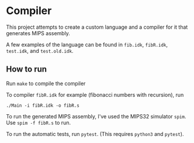 # Compiler

This project attempts to create a custom language and a compiler for it that generates MIPS assembly.

A few examples of the language can be found in `fib.idk`, `fibR.idk`, `test.idk`, and `test.old.idk`.

## How to run

Run `make` to compile the compiler

To compiler `fibR.idk` for example (fibonacci numbers with recursion), run 

`./Main -i fibR.idk -o fibR.s`

To run the generated MIPS assembly, I've used the MIPS32 simulator `spim`. Use `spim -f fibR.s` to run.

To run the automatic tests, run `pytest`. (This requires `python3` and `pytest`).

